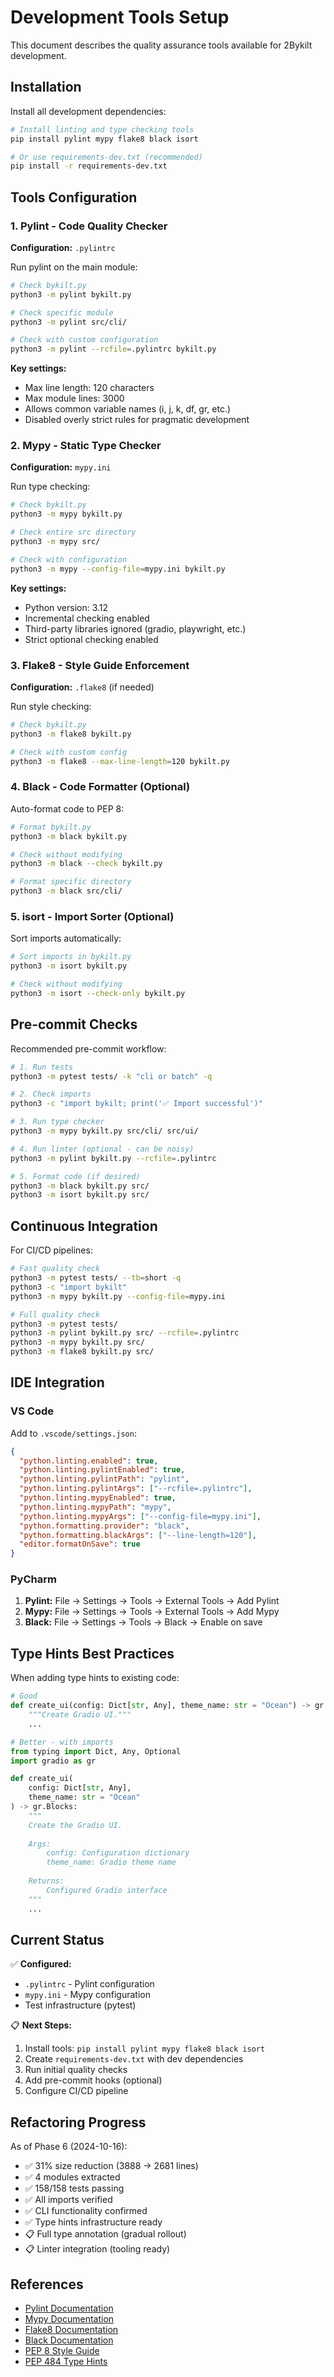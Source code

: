 # Development Tools Setup

This document describes the quality assurance tools available for 2Bykilt development.

## Installation

Install all development dependencies:

```bash
# Install linting and type checking tools
pip install pylint mypy flake8 black isort

# Or use requirements-dev.txt (recommended)
pip install -r requirements-dev.txt
```

## Tools Configuration

### 1. Pylint - Code Quality Checker

**Configuration:** `.pylintrc`

Run pylint on the main module:

```bash
# Check bykilt.py
python3 -m pylint bykilt.py

# Check specific module
python3 -m pylint src/cli/

# Check with custom configuration
python3 -m pylint --rcfile=.pylintrc bykilt.py
```

**Key settings:**
- Max line length: 120 characters
- Max module lines: 3000
- Allows common variable names (i, j, k, df, gr, etc.)
- Disabled overly strict rules for pragmatic development

### 2. Mypy - Static Type Checker

**Configuration:** `mypy.ini`

Run type checking:

```bash
# Check bykilt.py
python3 -m mypy bykilt.py

# Check entire src directory
python3 -m mypy src/

# Check with configuration
python3 -m mypy --config-file=mypy.ini bykilt.py
```

**Key settings:**
- Python version: 3.12
- Incremental checking enabled
- Third-party libraries ignored (gradio, playwright, etc.)
- Strict optional checking enabled

### 3. Flake8 - Style Guide Enforcement

**Configuration:** `.flake8` (if needed)

Run style checking:

```bash
# Check bykilt.py
python3 -m flake8 bykilt.py

# Check with custom config
python3 -m flake8 --max-line-length=120 bykilt.py
```

### 4. Black - Code Formatter (Optional)

Auto-format code to PEP 8:

```bash
# Format bykilt.py
python3 -m black bykilt.py

# Check without modifying
python3 -m black --check bykilt.py

# Format specific directory
python3 -m black src/cli/
```

### 5. isort - Import Sorter (Optional)

Sort imports automatically:

```bash
# Sort imports in bykilt.py
python3 -m isort bykilt.py

# Check without modifying
python3 -m isort --check-only bykilt.py
```

## Pre-commit Checks

Recommended pre-commit workflow:

```bash
# 1. Run tests
python3 -m pytest tests/ -k "cli or batch" -q

# 2. Check imports
python3 -c "import bykilt; print('✅ Import successful')"

# 3. Run type checker
python3 -m mypy bykilt.py src/cli/ src/ui/

# 4. Run linter (optional - can be noisy)
python3 -m pylint bykilt.py --rcfile=.pylintrc

# 5. Format code (if desired)
python3 -m black bykilt.py src/
python3 -m isort bykilt.py src/
```

## Continuous Integration

For CI/CD pipelines:

```bash
# Fast quality check
python3 -m pytest tests/ --tb=short -q
python3 -c "import bykilt"
python3 -m mypy bykilt.py --config-file=mypy.ini

# Full quality check
python3 -m pytest tests/
python3 -m pylint bykilt.py src/ --rcfile=.pylintrc
python3 -m mypy bykilt.py src/
python3 -m flake8 bykilt.py src/
```

## IDE Integration

### VS Code

Add to `.vscode/settings.json`:

```json
{
  "python.linting.enabled": true,
  "python.linting.pylintEnabled": true,
  "python.linting.pylintPath": "pylint",
  "python.linting.pylintArgs": ["--rcfile=.pylintrc"],
  "python.linting.mypyEnabled": true,
  "python.linting.mypyPath": "mypy",
  "python.linting.mypyArgs": ["--config-file=mypy.ini"],
  "python.formatting.provider": "black",
  "python.formatting.blackArgs": ["--line-length=120"],
  "editor.formatOnSave": true
}
```

### PyCharm

1. **Pylint:** File → Settings → Tools → External Tools → Add Pylint
2. **Mypy:** File → Settings → Tools → External Tools → Add Mypy
3. **Black:** File → Settings → Tools → Black → Enable on save

## Type Hints Best Practices

When adding type hints to existing code:

```python
# Good
def create_ui(config: Dict[str, Any], theme_name: str = "Ocean") -> gr.Blocks:
    """Create Gradio UI."""
    ...

# Better - with imports
from typing import Dict, Any, Optional
import gradio as gr

def create_ui(
    config: Dict[str, Any], 
    theme_name: str = "Ocean"
) -> gr.Blocks:
    """
    Create the Gradio UI.
    
    Args:
        config: Configuration dictionary
        theme_name: Gradio theme name
    
    Returns:
        Configured Gradio interface
    """
    ...
```

## Current Status

✅ **Configured:**
- `.pylintrc` - Pylint configuration
- `mypy.ini` - Mypy configuration
- Test infrastructure (pytest)

📋 **Next Steps:**
1. Install tools: `pip install pylint mypy flake8 black isort`
2. Create `requirements-dev.txt` with dev dependencies
3. Run initial quality checks
4. Add pre-commit hooks (optional)
5. Configure CI/CD pipeline

## Refactoring Progress

As of Phase 6 (2024-10-16):
- ✅ 31% size reduction (3888 → 2681 lines)
- ✅ 4 modules extracted
- ✅ 158/158 tests passing
- ✅ All imports verified
- ✅ CLI functionality confirmed
- ✅ Type hints infrastructure ready
- 📋 Full type annotation (gradual rollout)
- 📋 Linter integration (tooling ready)

## References

- [Pylint Documentation](https://pylint.pycqa.org/)
- [Mypy Documentation](https://mypy.readthedocs.io/)
- [Flake8 Documentation](https://flake8.pycqa.org/)
- [Black Documentation](https://black.readthedocs.io/)
- [PEP 8 Style Guide](https://pep8.org/)
- [PEP 484 Type Hints](https://www.python.org/dev/peps/pep-0484/)
